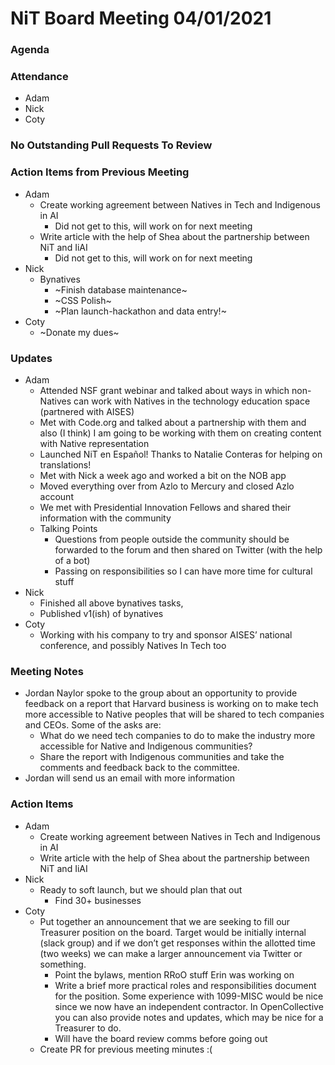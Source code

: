 # NiT Board Meeting 04/01/2021

### Agenda

### Attendance

* Adam
* Nick
* Coty

### No Outstanding Pull Requests To Review

### Action Items from Previous Meeting

* Adam
    * Create working agreement between Natives in Tech and Indigenous in AI
        * Did not get to this, will work on for next meeting
    * Write article with the help of Shea about the partnership between NiT and IiAI
        * Did not get to this, will work on for next meeting
* Nick
    * Bynatives
        * ~Finish database maintenance~
        * ~CSS Polish~
        * ~Plan launch-hackathon and data entry!~
* Coty
    * ~Donate my dues~

### Updates

* Adam
    * Attended NSF grant webinar and talked about ways in which non-Natives can work with Natives in the technology education space (partnered with AISES)
    * Met with Code.org and talked about a partnership with them and also (I think) I am going to be working with them on creating content with Native representation
    * Launched NiT en Español! Thanks to Natalie Conteras for helping on translations!
    * Met with Nick a week ago and worked a bit on the NOB app
    * Moved everything over from Azlo to Mercury and closed Azlo account
    * We met with Presidential Innovation Fellows and shared their information with the community
    * Talking Points
        * Questions from people outside the community should be forwarded to the forum and then shared on Twitter (with the help of a bot)
        * Passing on responsibilities so I can have more time for cultural stuff
* Nick
    * Finished all above bynatives tasks,
    * Published v1(ish) of bynatives
* Coty
    * Working with his company to try and sponsor AISES’ national conference, and possibly Natives In Tech too

### Meeting Notes

* Jordan Naylor spoke to the group about an opportunity to provide feedback on a report that Harvard business is working on to make tech more accessible to Native peoples that will be shared to tech companies and CEOs. Some of the asks are:
    * What do we need tech companies to do to make the industry more accessible for Native and Indigenous communities?
    * Share the report with Indigenous communities and take the comments and feedback back to the committee.
* Jordan will send us an email with more information

### Action Items

* Adam
    * Create working agreement between Natives in Tech and Indigenous in AI
    * Write article with the help of Shea about the partnership between NiT and IiAI
* Nick
    * Ready to soft launch, but we should plan that out
        * Find 30+ businesses
* Coty
    * Put together an announcement that we are seeking to fill our Treasurer position on the board. Target would be initially internal (slack group) and if we don’t get responses within the allotted time (two weeks) we can make a larger announcement via Twitter or something.
        * Point the bylaws, mention RRoO stuff Erin was working on
        * Write a brief more practical roles and responsibilities document for the position. Some experience with 1099-MISC would be nice since we now have an independent contractor. In OpenCollective you can also provide notes and updates, which may be nice for a Treasurer to do.
        * Will have the board review comms before going out
    * Create PR for previous meeting minutes :(
